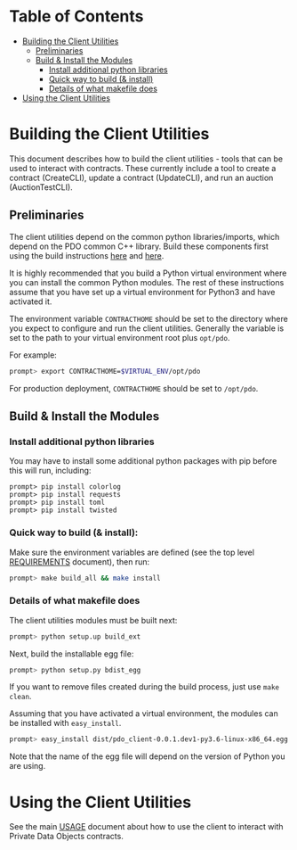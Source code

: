 <!---
Licensed under Creative Commons Attribution 4.0 International License
https://creativecommons.org/licenses/by/4.0/
--->

# Table of Contents

- [Building the Client Utilities](#building)
    - [Preliminaries](#preliminaries)
    - [Build & Install the Modules](#install)
        - [Install additional python libraries](#python)
        - [Quick way to build (& install)](#quick)
        - [Details of what makefile does](#details)
- [Using the Client Utilities](#usage)

# <a name="building">Building the Client Utilities

This document describes how to build the client utilities - tools that can be
used to interact with contracts. These currently include a tool to create a
contract (CreateCLI), update a contract (UpdateCLI), and run an auction
(AuctionTestCLI).

## <a name="preliminaries">Preliminaries

The client utilities depend on the common python libraries/imports, which
depend on the PDO common C++ library. Build these components first using the
build instructions [here](../../common/BUILD.md) and
[here](../../python/BUILD.md).

It is highly recommended that you build a Python virtual environment
where you can install the common Python modules. The rest of these
instructions assume that you have set up a virtual environment for
Python3 and have activated it.

The environment variable ``CONTRACTHOME`` should be set to the directory where
you expect to configure and run the client utilities. Generally the variable is
set to the path to your virtual environment root plus ``opt/pdo``.

For example:
```bash
prompt> export CONTRACTHOME=$VIRTUAL_ENV/opt/pdo
```

For production deployment, ``CONTRACTHOME`` should be set to ``/opt/pdo``.

## <a name="install">Build & Install the Modules

### <a name="python">Install additional python libraries
You may have to install some additional python packages with pip before this
will run, including:
```
prompt> pip install colorlog
prompt> pip install requests
prompt> pip install toml
prompt> pip install twisted
```

### <a name="quick">Quick way to build (& install):

Make sure the environment variables are defined (see the top level
[REQUIREMENTS](../../REQUIREMENTS.md) document), then run:
```bash
prompt> make build_all && make install
```

### <a name="details">Details of what makefile does

The client utilities modules must be built next:

```bash
prompt> python setup.up build_ext
```

Next, build the installable egg file:

```bash
prompt> python setup.py bdist_egg
```

If you want to remove files created during the build process, just use
``make clean``.

Assuming that you have activated a virtual environment, the modules can
be installed with ``easy_install``.

```bash
prompt> easy_install dist/pdo_client-0.0.1.dev1-py3.6-linux-x86_64.egg
```

Note that the name of the egg file will depend on the version of Python
you are using.

# <a name="usage">Using the Client Utilities

See the main [USAGE](../../USAGE.md) document about how to use the client to
interact with Private Data Objects contracts.
